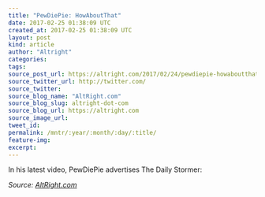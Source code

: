 ```yaml
---
title: "PewDiePie: HowAboutThat"
date: 2017-02-25 01:38:09 UTC
created_at: 2017-02-25 01:38:09 UTC
layout: post
kind: article
author: "Altright"
categories: 
tags: 
source_post_url: https://altright.com/2017/02/24/pewdiepie-howaboutthat/
source_twitter_url: http://twitter.com/
source_twitter: 
source_blog_name: "AltRight.com"
source_blog_slug: altright-dot-com
source_blog_url: https://altright.com
source_image_url: 
tweet_id:
permalink: /mntr/:year/:month/:day/:title/
feature-img: 
excerpt:
---
```

In his latest video, PewDiePie advertises The Daily Stormer:<div class="">
    <i>Source: <a href="https://altright.com">AltRight.com</a></i>
</div>
